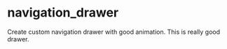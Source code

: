 # navigation_drawer
Create custom navigation drawer with good animation. This is really good drawer. 
